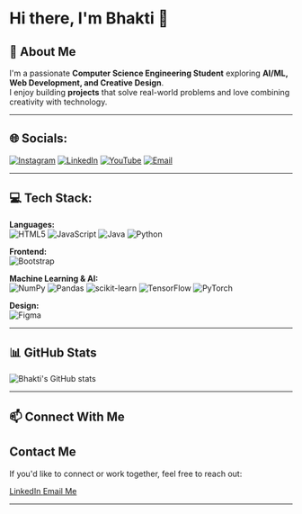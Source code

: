 
# Hi there, I'm Bhakti 👋

## 🚀 About Me
I'm a passionate **Computer Science Engineering Student** exploring **AI/ML, Web Development, and Creative Design**.  
I enjoy building **projects** that solve real-world problems and love combining creativity with technology.  


---

## 🌐 Socials:
[![Instagram](https://img.shields.io/badge/Instagram-%23E4405F.svg?logo=Instagram&logoColor=white)](https://instagram.com/yourusername)
[![LinkedIn](https://img.shields.io/badge/LinkedIn-%230077B5.svg?logo=linkedin&logoColor=white)](https://linkedin.com/in/yourusername)
[![YouTube](https://img.shields.io/badge/YouTube-%23FF0000.svg?logo=YouTube&logoColor=white)](https://youtube.com/@yourchannel)
[![Email](https://img.shields.io/badge/Email-D14836?logo=gmail&logoColor=white)](mailto:youremail@gmail.com)

---

## 💻 Tech Stack:

**Languages:**  
![HTML5](https://img.shields.io/badge/HTML5-E34F26?style=for-the-badge&logo=html5&logoColor=white) 
![JavaScript](https://img.shields.io/badge/JavaScript-F7DF1E?style=for-the-badge&logo=javascript&logoColor=black)
![Java](https://img.shields.io/badge/Java-ED8B00?style=for-the-badge&logo=openjdk&logoColor=white)
![Python](https://img.shields.io/badge/Python-3776AB?style=for-the-badge&logo=python&logoColor=white)

**Frontend:**  
![Bootstrap](https://img.shields.io/badge/Bootstrap-563D7C?style=for-the-badge&logo=bootstrap&logoColor=white)  

**Machine Learning & AI:**  
![NumPy](https://img.shields.io/badge/NumPy-013243?style=for-the-badge&logo=numpy&logoColor=white)
![Pandas](https://img.shields.io/badge/Pandas-150458?style=for-the-badge&logo=pandas&logoColor=white)
![scikit-learn](https://img.shields.io/badge/Scikit%20Learn-F7931E?style=for-the-badge&logo=scikit-learn&logoColor=white)
![TensorFlow](https://img.shields.io/badge/TensorFlow-FF6F00?style=for-the-badge&logo=tensorflow&logoColor=white)
![PyTorch](https://img.shields.io/badge/PyTorch-EE4C2C?style=for-the-badge&logo=pytorch&logoColor=white)  

**Design:**  
![Figma](https://img.shields.io/badge/Figma-F24E1E?style=for-the-badge&logo=figma&logoColor=white)  

---

## 📊 GitHub Stats
![Bhakti's GitHub stats](https://github-readme-stats.vercel.app/api?username=YOUR_GITHUB_USERNAME&show_icons=true&theme=radical)

---

## 📫 Connect With Me
<!-- Contact Section -->
<section id="contact" class="contact-section">
  <h2>Contact Me</h2>
  <p>If you'd like to connect or work together, feel free to reach out:</p>
  
  <a href="https://www.linkedin.com/in/bhakti-ruparel" target="_blank" class="btn btn-primary">
    <i class="fab fa-linkedin"></i> LinkedIn
  </a>
  
  <a href="mailto:bhaktibruparel3@gmail.com" class="btn btn-secondary">
    <i class="fas fa-envelope"></i> Email Me
  </a>
</section>




---
